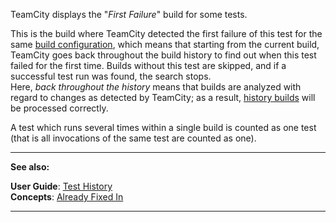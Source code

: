 [//]: # (title: First Failure)
[//]: # (auxiliary-id: First Failure)

TeamCity displays the "_First Failure_" build for some tests.

This is the build where TeamCity detected the first failure of this test for the same [build configuration](build-configuration.md), which means that starting from the current build, TeamCity goes back throughout the build history to find out when this test failed for the first time. Builds without this test are skipped, and if a successful test run was found, the search stops.   
Here, _back throughout the history_ means that builds are analyzed with regard to changes as detected by TeamCity; as a result, [history builds](history-build.md) will be processed correctly.

A test which runs several times within a single build is counted as one test (that is all invocations of the same test are counted as one).


__  __

__See also:__

__User Guide__: [Test History](working-with-build-results.md#Test+History)   
__Concepts__: [Already Fixed In](already-fixed-in.md)

__ __